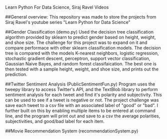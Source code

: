 Learn Python For Data Science, Siraj Ravel Videos

##General overview:
This repository was made to store the projects from Siraj Ravel's youtube series "Learn Python for Data Science"

##Gender Classification (demo.py)
Used the decision tree classification algorithm provided by sklearn to predict gender based on height, weight, and shoe size. The challenge for this project was to expand on it and compare performace with other sklearn classification models. The decision tree is compared with the models K-nearest neighbors, logistic regression, stochastic gradient descent, perceptron, support vector classification, Gaussian Naive Bayes, and random forest classifaication. The best one is then tested with a sample height, weight, and shoe size, and prints out the prediction.

##Twitter Sentiment Analysis (PublicSentimentFun.py)
Program uses the tweepy library to access Twitter's API, and the TextBlob library to perform sentiment analysis for each tweet and find it's polarity and subjectivity. This can be used to see if a tweet is negative or not. The project challenge was save each tweet to a csv file with an associated label of "good" or "bad". I further built on this by enabling multiple items to be entered at command line, and the program will print out and save to a csv the average polarities, subjectivities, and good/bad label for each item.


##Movie Recommendation System (recommendationSystem.py)




